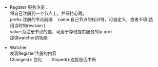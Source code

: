 

- Register 
服务注册：  
将自己注册到一个节点上，并保持心跳。  
prefix:注册的节点前缀　
name:自己节点的标识符，可自定义，或者不填(选用当时的revision )   
value:为注册节点的值，可用于存储提供服务的ip port  
提供watcher的功能　　

- Watcher  
发现Register注册的内容　　    
Changes(): 变化　　
Stoped():连接是否中断　　　
 
